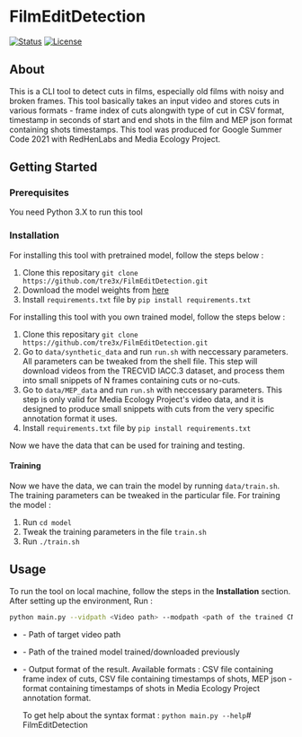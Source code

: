 # FilmEditDetection
[![Status](https://img.shields.io/badge/status-active-success.svg)]() 
[![License](https://img.shields.io/badge/license-MIT-blue.svg)](/LICENSE)

## About
This is a CLI tool to detect cuts in films, especially old films with noisy and broken frames. This tool basically takes an input video and stores cuts in various formats - frame index of cuts alongwith type of cut in CSV format, timestamp in seconds of start and end shots in the film and MEP json format containing shots timestamps. 
This tool was produced for Google Summer Code 2021 with RedHenLabs and Media Ecology Project. 

## Getting Started


### Prerequisites
You need Python 3.X to run this tool

### Installation
For installing this tool with pretrained model, follow the steps below :
1. Clone this repositary `git clone https://github.com/tre3x/FilmEditDetection.git`
2. Download the model weights from [here](http://google.com)
3. Install `requirements.txt` file by `pip install requirements.txt`

For installing this tool with you own trained model, follow the steps below :
1. Clone this repositary `git clone https://github.com/tre3x/FilmEditDetection.git`
2. Go to `data/synthetic_data` and run `run.sh` with neccessary parameters. All parameters can be tweaked from the shell file. This step will download videos from the TRECVID IACC.3 dataset, and process them into small snippets of N frames containing cuts or no-cuts.
3. Go to `data/MEP_data` and run `run.sh` with neccessary parameters. This step is only valid for Media Ecology Project's video data, and it is designed to produce small snippets with cuts from the very specific annotation format it uses.
4. Install `requirements.txt` file by `pip install requirements.txt`

Now we have the data that can be used for training and testing.
#### Training
Now we have the data, we can train the model by running `data/train.sh`. The training parameters can be tweaked in the particular file. For training the model :
1. Run `cd model`
2. Tweak the training parameters in the file `train.sh`
3. Run `./train.sh`

## Usage

To run the tool on local machine, follow the steps in the **Installation** section.
After setting up the environment, Run :
```bash
python main.py --vidpath <Video path> --modpath <path of the trained CNN model> --operation <Result output format>
```
- <vidpath> - Path of target video path
- <modpath> - Path of the trained model trained/downloaded previously
- <operation> - Output format of the result. Available formats : CSV file containing frame index of cuts, CSV file containing timestamps of shots, MEP json - format containing timestamps of shots in Media Ecology Project annotation format.

  To get help about the syntax format : `python main.py --help`# FilmEditDetection